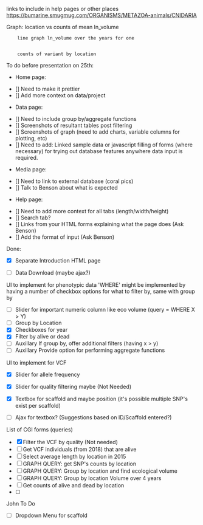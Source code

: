 links to include in help pages or other places  https://bumarine.smugmug.com/ORGANISMS/METAZOA-animals/CNIDARIA


Graph: 
        location vs counts of mean ln_volume


        line graph ln_volume over the years for one 

        
        counts of variant by location



To do before presentation on 25th:
- Home page: 
*  [] Need to make it prettier 
*  [] Add more context on data/project
- Data page:
*  [] Need to include group by/aggregate functions
*  [] Screenshots of resultant tables post filtering
*  [] Screenshots of graph (need to add charts, variable columns for plotting, etc)
*  [] Need to add: Linked sample data or javascript filling of forms (where necessary) for trying out database features anywhere data input is required.
- Media page:
*  [] Need to link to external database (coral pics)
*  [] Talk to Benson about what is expected
- Help page:
*  [] Need to add more context for all tabs (length/width/height)
*  [] Search tab?
*  [] Links from your HTML forms explaining what the page does (Ask Benson)
*  [] Add the format of input (Ask Benson)

Done:
- [x] Separate Introduction HTML page
- [ ] Data Download (maybe ajax?)


UI to implement for phenotypic data
'WHERE' might be implemented by having a number of checkbox options for what to filter by, same with group by
- [ ] Slider for important numeric column like eco volume (query = WHERE X > Y) 
- [ ] Group by Location
- [x] Checkboxes for year
- [x] Filter by alive or dead
- [ ] Auxillary If group by, offer additional filters (having x > y)
- [ ] Auxillary Provide option for performing aggregate functions

UI to implement for VCF
- [x] Slider for allele frequency
- [x] Slider for quality filtering maybe (Not Needed)
- [x] Textbox for scaffold and maybe position (it's possible multiple SNP's exist per scaffold)
- [ ] Ajax for textbox? (Suggestions based on ID/Scaffold entered?)


List of CGI forms (queries)
- [x] Filter the VCF by quality (Not needed)
- [ ] Get VCF individuals (from 2018) that are alive
- [ ] Select average length by location in 2015
- [ ] GRAPH QUERY: get SNP's counts by location 
- [ ] GRAPH QUERY: Group by location and find ecological volume
- [ ] GRAPH QUERY: Group by location Volume over 4 years
- [ ] Get counts of alive and dead by location
- [ ] 

John To Do
- [ ] Dropdown Menu for scaffold



